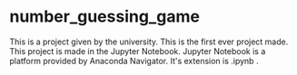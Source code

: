# number_guessing_game
This is a project given by the university. This is the first ever project made.
This project is made in the Jupyter Notebook.
Jupyter Notebook is a platform provided by Anaconda Navigator.
It's extension is .ipynb .
